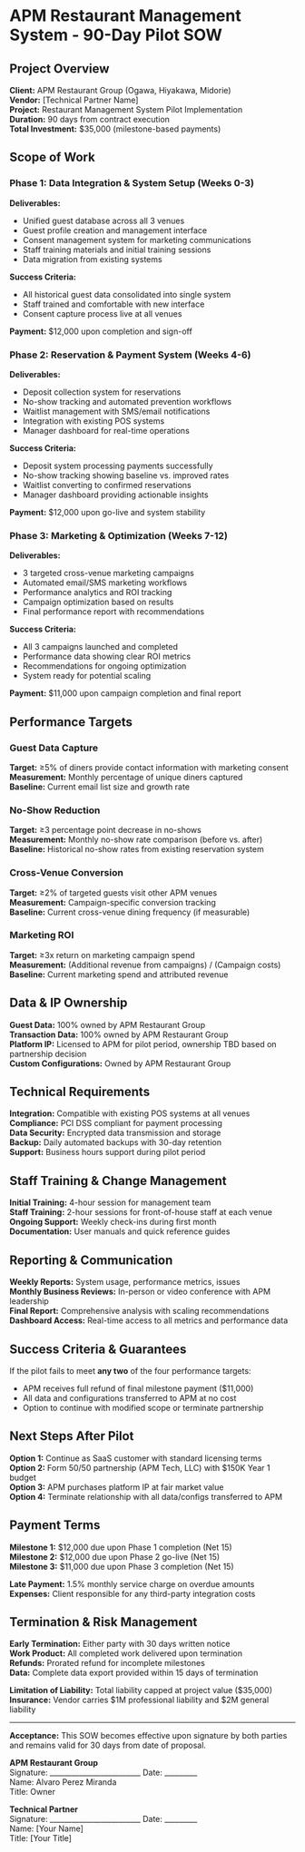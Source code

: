 # APM Restaurant Management System - 90-Day Pilot SOW

## Project Overview
**Client:** APM Restaurant Group (Ogawa, Hiyakawa, Midorie)  
**Vendor:** [Technical Partner Name]  
**Project:** Restaurant Management System Pilot Implementation  
**Duration:** 90 days from contract execution  
**Total Investment:** $35,000 (milestone-based payments)  

## Scope of Work

### Phase 1: Data Integration & System Setup (Weeks 0-3)
**Deliverables:**
- Unified guest database across all 3 venues
- Guest profile creation and management interface
- Consent management system for marketing communications
- Staff training materials and initial training sessions
- Data migration from existing systems

**Success Criteria:**
- All historical guest data consolidated into single system
- Staff trained and comfortable with new interface
- Consent capture process live at all venues

**Payment:** $12,000 upon completion and sign-off

### Phase 2: Reservation & Payment System (Weeks 4-6)
**Deliverables:**
- Deposit collection system for reservations
- No-show tracking and automated prevention workflows
- Waitlist management with SMS/email notifications
- Integration with existing POS systems
- Manager dashboard for real-time operations

**Success Criteria:**
- Deposit system processing payments successfully
- No-show tracking showing baseline vs. improved rates
- Waitlist converting to confirmed reservations
- Manager dashboard providing actionable insights

**Payment:** $12,000 upon go-live and system stability

### Phase 3: Marketing & Optimization (Weeks 7-12)
**Deliverables:**
- 3 targeted cross-venue marketing campaigns
- Automated email/SMS marketing workflows
- Performance analytics and ROI tracking
- Campaign optimization based on results
- Final performance report with recommendations

**Success Criteria:**
- All 3 campaigns launched and completed
- Performance data showing clear ROI metrics
- Recommendations for ongoing optimization
- System ready for potential scaling

**Payment:** $11,000 upon campaign completion and final report

## Performance Targets

### Guest Data Capture
**Target:** ≥5% of diners provide contact information with marketing consent  
**Measurement:** Monthly percentage of unique diners captured  
**Baseline:** Current email list size and growth rate  

### No-Show Reduction
**Target:** ≥3 percentage point decrease in no-shows  
**Measurement:** Monthly no-show rate comparison (before vs. after)  
**Baseline:** Historical no-show rates from existing reservation system  

### Cross-Venue Conversion
**Target:** ≥2% of targeted guests visit other APM venues  
**Measurement:** Campaign-specific conversion tracking  
**Baseline:** Current cross-venue dining frequency (if measurable)  

### Marketing ROI
**Target:** ≥3x return on marketing campaign spend  
**Measurement:** (Additional revenue from campaigns) / (Campaign costs)  
**Baseline:** Current marketing spend and attributed revenue  

## Data & IP Ownership
**Guest Data:** 100% owned by APM Restaurant Group  
**Transaction Data:** 100% owned by APM Restaurant Group  
**Platform IP:** Licensed to APM for pilot period, ownership TBD based on partnership decision  
**Custom Configurations:** Owned by APM Restaurant Group  

## Technical Requirements
**Integration:** Compatible with existing POS systems at all venues  
**Compliance:** PCI DSS compliant for payment processing  
**Data Security:** Encrypted data transmission and storage  
**Backup:** Daily automated backups with 30-day retention  
**Support:** Business hours support during pilot period  

## Staff Training & Change Management
**Initial Training:** 4-hour session for management team  
**Staff Training:** 2-hour sessions for front-of-house staff at each venue  
**Ongoing Support:** Weekly check-ins during first month  
**Documentation:** User manuals and quick reference guides  

## Reporting & Communication
**Weekly Reports:** System usage, performance metrics, issues  
**Monthly Business Reviews:** In-person or video conference with APM leadership  
**Final Report:** Comprehensive analysis with scaling recommendations  
**Dashboard Access:** Real-time access to all metrics and performance data  

## Success Criteria & Guarantees
If the pilot fails to meet **any two** of the four performance targets:
- APM receives full refund of final milestone payment ($11,000)
- All data and configurations transferred to APM at no cost
- Option to continue with modified scope or terminate partnership

## Next Steps After Pilot
**Option 1:** Continue as SaaS customer with standard licensing terms  
**Option 2:** Form 50/50 partnership (APM Tech, LLC) with $150K Year 1 budget  
**Option 3:** APM purchases platform IP at fair market value  
**Option 4:** Terminate relationship with all data/configs transferred to APM  

## Payment Terms
**Milestone 1:** $12,000 due upon Phase 1 completion (Net 15)  
**Milestone 2:** $12,000 due upon Phase 2 go-live (Net 15)  
**Milestone 3:** $11,000 due upon Phase 3 completion (Net 15)  

**Late Payment:** 1.5% monthly service charge on overdue amounts  
**Expenses:** Client responsible for any third-party integration costs  

## Termination & Risk Management
**Early Termination:** Either party with 30 days written notice  
**Work Product:** All completed work delivered upon termination  
**Refunds:** Prorated refund for incomplete milestones  
**Data:** Complete data export provided within 15 days of termination  

**Limitation of Liability:** Total liability capped at project value ($35,000)  
**Insurance:** Vendor carries $1M professional liability and $2M general liability  

---

**Acceptance:** This SOW becomes effective upon signature by both parties and remains valid for 30 days from date of proposal.

**APM Restaurant Group**  
Signature: _________________________ Date: _________  
Name: Alvaro Perez Miranda  
Title: Owner  

**Technical Partner**  
Signature: _________________________ Date: _________  
Name: [Your Name]  
Title: [Your Title]